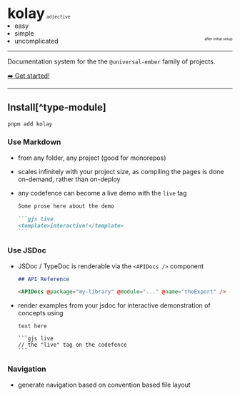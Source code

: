 <h1 style="
  font-size: 2rem; 
  display: inline-block; 
  margin-bottom: 0; 
  padding-bottom: 0">kolay</h1> 
<small><code>adjective</code></small>

<ul style="margin: 0; padding-left: 1rem; padding-bottom: 0;">
    <li>easy</li>
    <li>simple</li>
    <li>uncomplicated</li>
</ul>

<small style="
  float: right; 
  margin-top: -2rem; 
  font-size: 0.5rem;">after initial setup</small>

<hr>

Documentation system for the the `@universal-ember` family of projects.

[➡️ Get started!](/usage/setup.md)

---

## Install[^type-module]

```bash
pnpm add kolay
```

### Use Markdown

- from any folder, any project (good for monorepos)
- scales infinitely with your project size, as compiling the pages is done on-demand, rather than on-deploy
- any codefence can become a live demo with the `live` tag

  ````markdown
  Some prose here about the demo

  ```gjs live
  <template>interactive!</template>
  ```
  ````

### Use JSDoc

- JSDoc / TypeDoc is renderable via the `<APIDocs />` component

  ```markdown
  ## API Reference

  <APIDocs @package="my-library" @module="..." @name="theExport" />
  ```

- render examples from your jsdoc for interactive demonstration of concepts using

  ````
  text here

  ```gjs live
  // the "live" tag on the codefence
  ```
  ````

### Navigation

- generate navigation based on convention based file layout
